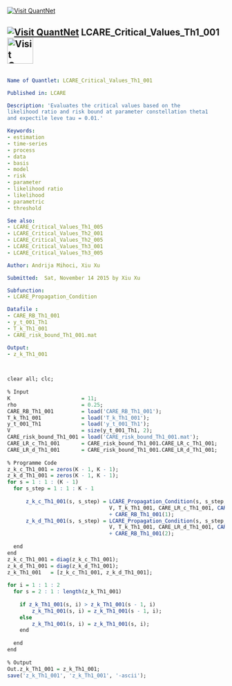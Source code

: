 
[<img src="https://github.com/QuantLet/Styleguide-and-Validation-procedure/blob/master/pictures/banner.png" alt="Visit QuantNet">](http://quantlet.de/index.php?p=info)

## [<img src="https://github.com/QuantLet/Styleguide-and-Validation-procedure/blob/master/pictures/qloqo.png" alt="Visit QuantNet">](http://quantlet.de/) **LCARE_Critical_Values_Th1_001** [<img src="https://github.com/QuantLet/Styleguide-and-Validation-procedure/blob/master/pictures/QN2.png" width="60" alt="Visit QuantNet 2.0">](http://quantlet.de/d3/ia)


```yaml

Name of Quantlet: LCARE_Critical_Values_Th1_001

Published in: LCARE

Description: 'Evaluates the critical values based on the
likelihood ratio and risk bound at parameter constellation theta1 
and expectile leve tau = 0.01.'

Keywords:
- estimation
- time-series
- process
- data
- basis
- model   
- risk
- parameter
- likelihood ratio
- likelihood
- parametric
- threshold

See also: 
- LCARE_Critical_Values_Th1_005
- LCARE_Critical_Values_Th2_001
- LCARE_Critical_Values_Th2_005
- LCARE_Critical_Values_Th3_001
- LCARE_Critical_Values_Th3_005 

Author: Andrija Mihoci, Xiu Xu

Submitted:  Sat, November 14 2015 by Xiu Xu

Subfunction:
- LCARE_Propagation_Condition

Datafile : 
- CARE_RB_Th1_001
- y_t_001_Th1
- T_k_Th1_001
- CARE_risk_bound_Th1_001.mat

Output:
- z_k_Th1_001

```




```R

 
clear all; clc;
 
% Input
K                       = 11;                                     
rho                     = 0.25;                                 
CARE_RB_Th1_001         = load('CARE_RB_Th1_001'); 
T_k_Th1_001             = load('T_k_Th1_001');          
y_t_001_Th1             = load('y_t_001_Th1');
V                       = size(y_t_001_Th1, 2);
CARE_risk_bound_Th1_001 = load('CARE_risk_bound_Th1_001.mat');
CARE_LR_c_Th1_001       = CARE_risk_bound_Th1_001.CARE_LR_c_Th1_001;
CARE_LR_d_Th1_001       = CARE_risk_bound_Th1_001.CARE_LR_d_Th1_001;
 
% Programme Code
z_k_c_Th1_001 = zeros(K - 1, K - 1); 
z_k_d_Th1_001 = zeros(K - 1, K - 1);
for s = 1 : 1 : (K - 1)
  for s_step = 1 : 1 : K - 1
      
      z_k_c_Th1_001(s, s_step) = LCARE_Propagation_Condition(s, s_step, ...
                                 V, T_k_Th1_001, CARE_LR_c_Th1_001, CARE_RB_Th1_001(1))...
                                 + CARE_RB_Th1_001(1);
      z_k_d_Th1_001(s, s_step) = LCARE_Propagation_Condition(s, s_step, ...
                                 V, T_k_Th1_001, CARE_LR_d_Th1_001, CARE_RB_Th1_001(2))...
                                 + CARE_RB_Th1_001(2);
                             
  end
end
z_k_c_Th1_001 = diag(z_k_c_Th1_001); 
z_k_d_Th1_001 = diag(z_k_d_Th1_001);
z_k_Th1_001   = [z_k_c_Th1_001, z_k_d_Th1_001];
 
for i = 1 : 1 : 2
  for s = 2 : 1 : length(z_k_Th1_001)
      
    if z_k_Th1_001(s, i) > z_k_Th1_001(s - 1, i)
        z_k_Th1_001(s, i) = z_k_Th1_001(s - 1, i);
    else
        z_k_Th1_001(s, i) = z_k_Th1_001(s, i);
    end
    
  end
end
 
% Output
Out.z_k_Th1_001 = z_k_Th1_001;
save('z_k_Th1_001', 'z_k_Th1_001', '-ascii');
 